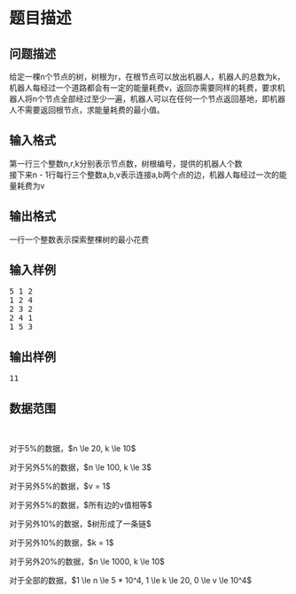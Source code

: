 # 题目描述


<h2>
问题描述
</h2>
<p>
给定一棵n个节点的树，树根为r，在根节点可以放出机器人，机器人的总数为k，机器人每经过一个道路都会有一定的能量耗费v，返回亦需要同样的耗费，要求机器人将n个节点全部经过至少一遍，机器人可以在任何一个节点返回基地，即机器人不需要返回根节点，求能量耗费的最小值。
</p>
<h2>
输入格式
</h2>
<p>
第一行三个整数n,r,k分别表示节点数，树根编号，提供的机器人个数<br/>
接下来n - 1行每行三个整数a,b,v表示连接a,b两个点的边，机器人每经过一次的能量耗费为v
</p>
<h2>
输出格式
</h2>
<p>
一行一个整数表示探索整棵树的最小花费
</p>
<h2>
输入样例
</h2>
<pre>5 1 2
1 2 4
2 3 2
2 4 1
1 5 3 
</pre>
<h2>
输出样例
</h2>
<pre>11 
</pre>
<h2>
数据范围
</h2>
<p>
<br/>
</p>
<p>
对于5%的数据，$n \le 20, k \le 10$
</p>
<p>
对于另外5%的数据，$n \le 100, k \le 3$
</p>
<p>
对于另外5%的数据，$v = 1$
</p>
<p>
对于另外5%的数据，$所有边的v值相等$
</p>
<p>
对于另外10%的数据，$树形成了一条链$
</p>
<p>
对于另外10%的数据，$k = 1$
</p>
<p>
对于另外20%的数据，$n \le 1000, k \le 10$
</p>
<p>
对于全部的数据，$1 \le n \le 5 * 10^4, 1 \le k \le 20, 0 \le v \le 10^4$
</p>
